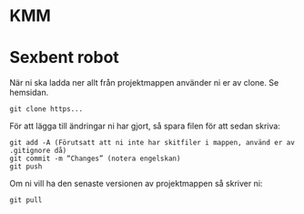KMM
===
Sexbent robot
==============

När ni ska ladda ner allt från projektmappen använder ni er av clone. Se hemsidan.
```
git clone https...
```


För att lägga till ändringar ni har gjort, så spara filen för att sedan skriva:

```
git add -A (Förutsatt att ni inte har skitfiler i mappen, använd er av .gitignore då)
git commit -m “Changes” (notera engelskan)
git push
```

Om ni vill ha den senaste versionen av projektmappen så skriver ni:

```
git pull
```
